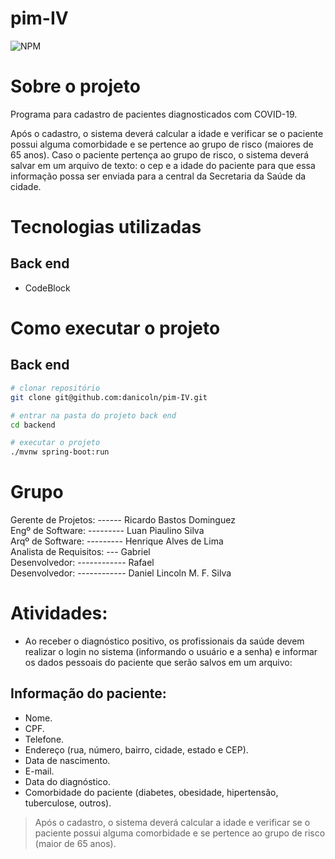 # pim-IV
![NPM](https://img.shields.io/badge/Status-em%20desenvolvimento-green)

# Sobre o projeto


Programa para cadastro de pacientes diagnosticados com COVID-19.

Após o cadastro, o sistema deverá calcular a idade e verificar se o paciente possui alguma comorbidade e se pertence ao grupo de risco (maiores de 65 anos).
Caso o paciente pertença ao grupo de risco, o sistema deverá salvar em um arquivo de texto: o cep e a idade do paciente para que essa informação possa ser enviada para a central da Secretaria da Saúde da cidade.

# Tecnologias utilizadas
## Back end
- CodeBlock

# Como executar o projeto

## Back end

```bash
# clonar repositório
git clone git@github.com:danicoln/pim-IV.git

# entrar na pasta do projeto back end
cd backend

# executar o projeto
./mvnw spring-boot:run

```

# Grupo

Gerente de Projetos: ------ Ricardo Bastos Dominguez        
Engº de Software: --------- Luan Piaulino Silva           
Arqº de Software: --------- Henrique Alves de Lima        
Analista de Requisitos: --- Gabriel                       
Desenvolvedor: ------------ Rafael                         
Desenvolvedor: ------------ Daniel Lincoln M. F. Silva     


# Atividades:
- Ao receber o diagnóstico positivo, os profissionais da saúde devem realizar o login no sistema (informando o usuário e a senha) e informar os dados pessoais do paciente que serão salvos em um arquivo:

## Informação do paciente:

- Nome.
- CPF.
- Telefone.
- Endereço (rua, número, bairro, cidade, estado e CEP).
- Data de nascimento.
- E-mail.
- Data do diagnóstico.
- Comorbidade do paciente (diabetes, obesidade, hipertensão, 
tuberculose, outros).

> Após o cadastro, o sistema deverá calcular a idade e verificar se o paciente possui alguma comorbidade e se pertence ao grupo de risco (maior de 65 anos).
